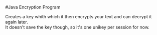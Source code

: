 #Java Encryption Program 

Creates a key whith which it then encrypts your text and can decrypt it again later. <br />
It doesn't save the key though, so it's one unikey per session for now.
